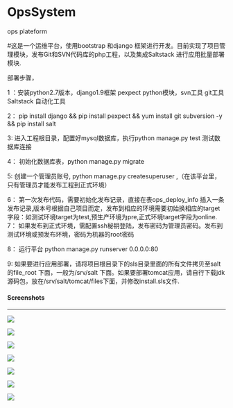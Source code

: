 # OpsSystem
ops plateform


#这是一个运维平台，使用bootstrap 和django 框架进行开发。目前实现了项目管理模块，发布Git和SVN代码库的php工程，以及集成Saltstack 进行应用批量部署模块.


部署步骤，  

1 ：安装python2.7版本，django1.9框架  pexpect python模块，svn工具  git工具 Saltstack 自动化工具

2： pip install django  && pip install pexpect && yum install git subversion -y && pip install salt

3: 进入工程根目录，配置好mysql数据库，执行python manage.py test 测试数据库连接

4： 初始化数据库表，python manage.py migrate

5:  创建一个管理员账号, python manage.py createsuperuser ,（在该平台里，只有管理员才能发布工程到正式环境）

6： 第一次发布代码，需要初始化发布记录，直接在表ops_deploy_info 插入一条发布记录,版本号根据自己项目而定，发布到相应的环境需要初始换相应的target字段：如测试环境target为test,预生产环境为pre,正式环境target字段为online.
7： 如果发布到正式环境，需配置ssh秘钥登陆，发布密码为管理员密码。发布到测试环境或预发布环境，密码为机器的root密码

8： 运行平台 python manage.py runserver 0.0.0.0:80

9:   如果要进行应用部署，请将项目根目录下的sls目录里面的所有文件拷贝至salt的file_root 下面，一般为/srv/salt 下面。如果要部署tomcat应用，请自行下载jdk源码包，放在/srv/salt/tomcat/files下面，并修改install.sls文件.
#### Screenshots
-----------

![](https://github.com/hujingguang/OpsSystem/blob/master/screenshots/1.png)

![](https://github.com/hujingguang/OpsSystem/blob/master/screenshots/2.png)

![](https://github.com/hujingguang/OpsSystem/blob/master/screenshots/3.png)


![](https://github.com/hujingguang/OpsSystem/blob/master/screenshots/4.png)

![](https://github.com/hujingguang/OpsSystem/blob/master/screenshots/5.png)

![](https://github.com/hujingguang/OpsSystem/blob/master/screenshots/6.png)

![](https://github.com/hujingguang/OpsSystem/blob/master/screenshots/7.png)
